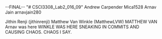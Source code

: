 --FINAL--
"# CSCI3308_Lab2_016_09" 
Andrew Carpender Mica1528
Arnav Jain  arnavjain280

Jithin Renji (jithinrenji)
Matthew Van Winkle (MatthewLVW) MATTHEW VAN Arnav was here WINKLE WAS HERE SNEAKING IN COMMITS AND CAUSING CHAOS. CHAOS I SAY.
